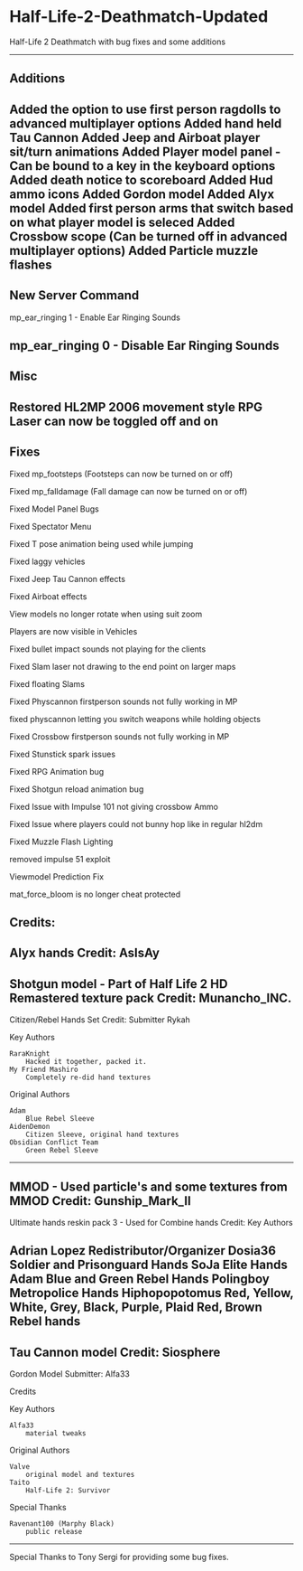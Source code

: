 # Half-Life-2-Deathmatch-Updated
Half-Life 2 Deathmatch with bug fixes and some additions 

------------------------------
Additions
------------------------------
Added the option to use first person ragdolls to advanced multiplayer options
Added hand held Tau Cannon
Added Jeep and Airboat player sit/turn animations
Added Player model panel - Can be bound to a key in the keyboard options
Added death notice to scoreboard
Added Hud ammo icons
Added Gordon model
Added Alyx model
Added first person arms that switch based on what player model is seleced
Added Crossbow scope (Can be turned off in advanced multiplayer options)
Added Particle muzzle flashes
------------------------------
New Server Command
------------------------------

mp_ear_ringing 1 - Enable Ear Ringing Sounds

mp_ear_ringing 0 - Disable Ear Ringing Sounds
------------------------------
Misc
------------------------------

Restored HL2MP 2006 movement style
RPG Laser can now be toggled off and on
------------------------------
Fixes
------------------------------

Fixed mp_footsteps (Footsteps can now be turned on or off)

Fixed mp_falldamage (Fall damage can now be turned on or off)

Fixed Model Panel Bugs

Fixed Spectator Menu

Fixed T pose animation being used while jumping 

Fixed laggy vehicles

Fixed Jeep Tau Cannon effects

Fixed Airboat effects

View models no longer rotate when using suit zoom

Players are now visible in Vehicles

Fixed bullet impact sounds not playing for the clients

Fixed Slam laser not drawing to the end point on larger maps

Fixed floating Slams

Fixed Physcannon firstperson sounds not fully working in MP

fixed physcannon letting you switch weapons while holding objects

Fixed Crossbow firstperson sounds not fully working in MP

Fixed Stunstick spark issues

Fixed RPG Animation bug

Fixed Shotgun reload animation bug

Fixed Issue with Impulse 101 not giving crossbow Ammo

Fixed Issue where players could not bunny hop like in regular hl2dm

Fixed Muzzle Flash Lighting

removed impulse 51 exploit

Viewmodel Prediction Fix

mat_force_bloom is no longer cheat protected


Credits:
-----------
Alyx hands
Credit: AsIsAy
----------
Shotgun model - Part of Half Life 2 HD Remastered texture pack
Credit: Munancho_INC.
----------
Citizen/Rebel Hands Set
Credit: 
Submitter Rykah

Key Authors

    RaraKnight
        Hacked it together, packed it.
    My Friend Mashiro
        Completely re-did hand textures

Original Authors

    Adam
        Blue Rebel Sleeve
    AidenDemon
        Citizen Sleeve, original hand textures
    Obsidian Conflict Team
        Green Rebel Sleeve
----------
MMOD - Used particle's and some textures from MMOD
Credit: Gunship_Mark_II
----------
Ultimate hands reskin pack 3 - Used for Combine hands
Credit:
Key Authors

Adrian Lopez
Redistributor/Organizer
Dosia36
Soldier and Prisonguard Hands
SoJa
Elite Hands
Adam
Blue and Green Rebel Hands
Polingboy
Metropolice Hands
Hiphopopotomus
Red, Yellow, White, Grey, Black, Purple, Plaid Red, Brown Rebel hands
----------
Tau Cannon model
Credit: Siosphere
----------
Gordon Model
Submitter: Alfa33

Credits

Key Authors

    Alfa33
        material tweaks

Original Authors

    Valve
        original model and textures
    Taito
        Half-Life 2: Survivor

Special Thanks

    Ravenant100 (Marphy Black)
        public release
-------------
Special Thanks to Tony Sergi for providing some bug fixes.
